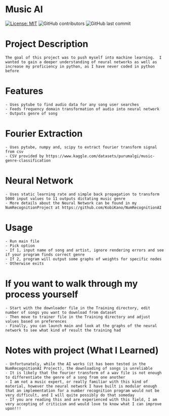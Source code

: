 # Music AI
[![License: MIT](https://img.shields.io/badge/License-MIT-yellow.svg)](https://opensource.org/licenses/MIT)
<img alt="GitHub contributors" src="https://img.shields.io/github/contributors/KobiKano/MusicAI?color=green">
<img alt="GitHub last commit" src="https://img.shields.io/github/last-commit/KobiKano/MusicAI?color=blue">

# Project Description
    The goal of this project was to push myself into machine learning.  I wanted to gain a deeper understanding of neural networks as well as increase my proficiency in python, as I have never coded in python before

# Features
    - Uses pytube to find audio data for any song user searches
    - Feeds frequency domain transformation of audio into neural network
    - Outputs genre of song

# Fourier Extraction
    - Uses pytube, numpy and, scipy to extract fourier transform signal from csv
    - CSV provided by https://www.kaggle.com/datasets/purumalgi/music-genre-classification

# Neural Network
    - Uses static learning rate and simple back propagation to transform 5000 input values to 11 outputs dictating music genre
    - More details about the Neural Network can be found in my NumRecognitionProject at https://github.com/KobiKano/NumRecognitionAI

# Usage
    - Run main file
    - Pick option
    - If 1, input name of song and artist, ignore rendering errors and see if your program finds correct genre
    - If 2, program will output some graphs of weights for specific nodes
    - Otherwise exits

# If you want to walk through my process yourself
    - Start with the downloader file in the Training directory, edit number of songs you want to download from dataset
    - Then move to trainer file in the Training directory and adjust values based on preferences
    - Finally, you can launch main and look at the graphs of the neural network to see what kind of result the training had

# Notes with project (What I Learned)
    - Unfortunately, while the AI works (it has been tested in the NumRecognitionAI Project), the downloading of songs is unreliable
    - It is likely that the fourier transform of a wav file is not enough to differentiate the genre of a song from one another
    - I am not a music expert, or really familiar with this kind of material, however the neural network I have built is modular enough that an implementation for a number recognition program would not be very difficult, and I will quite possibly do that someday
    - If you are reading this and are experienced with this field, I am very accepting of criticism and would love to know what I can improve upon!!!